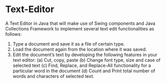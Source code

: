# Text-Editor
A Text Editor in Java that will make use of Swing components and Java Collections Framework to implement several text edit functionalities as follows: 

1.	Type a document and save it as a file of certain type. 
2.	Load the document again from the location where it was saved.
3.	Edit the document’s text by developing the following features in your text editor:
(a)	Cut, copy, paste
(b)	Change font type, size and case of selected text
(c)	Find, Replace, and Replace-All functionality for a particular word in the document
(d)	Count and Print total number of words and characters of selected text.

 

 

 

 

 

 

 

 

 

 

